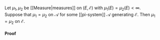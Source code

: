 Let $\mu_{1},\mu_{2}$ be [[Measure|measures]] on $(E,\mathcal{E})$ with $\mu_{1}(E)=\mu_{2}(E)<\infty$. 
Suppose that $\mu_{1}=\mu_{2}$ on $\mathcal{A}$ for some [[pi-system]] $\mathcal{A}$ generating $\mathcal{E}$.
Then $\mu_{1}=\mu_{2}$ on $\mathcal{E}$.
#### Proof
